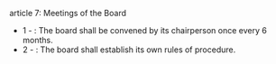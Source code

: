 article 7: Meetings of the Board

<ul>
			<li>1 - : The board shall be convened by its chairperson once every 6 months.<ul>
			</ul></li>			<li>2 - : The board shall establish its own rules of procedure.<ul>
			</ul></li></ul>